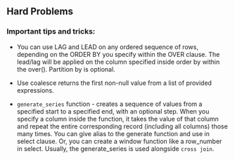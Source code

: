 ## Hard Problems

### Important tips and tricks:

* You can use LAG and LEAD on any ordered sequence of rows, depending on the ORDER BY you specify within the OVER clause. The lead/lag will be applied on the column specified inside order by within the over(). Partition by is optional.
  
* Use coalesce returns the first non-null value from a list of provided expressions.
  
* `generate_series` function - creates a sequence of values from a specified start to a specified end, with an optional step. When you specify a column inside the function, it takes the value of that column and repeat the entire corresponding record (including all columns) those many times. You can give alias to the generate function and use in select clause. Or, you can create a window function like a row_number in select. Usually, the generate_series is used alongside `cross join`.
